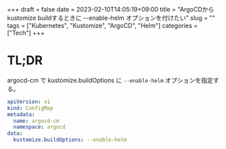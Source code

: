 +++ 
draft = false
date = 2023-02-10T14:05:19+09:00
title = "ArgoCDからkustomize buildするときに --enable-helm オプションを付けたい"
slug = ""
tags = ["Kubernetes", "Kustomize", "ArgoCD", "Helm"]
categories = ["Tech"]
+++

# TL;DR
argocd-cm で kustomize.buildOptions に `--enable-helm` オプションを指定する。

```yaml
apiVersion: v1
kind: ConfigMap
metadata:
  name: argocd-cm
  namespace: argocd
data:
  kustomize.buildOptions: --enable-helm
```